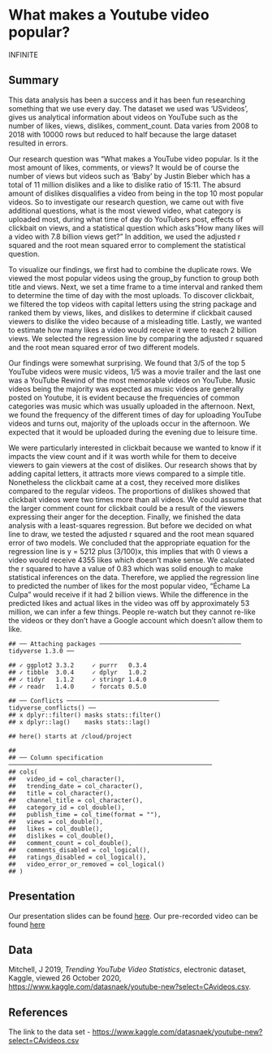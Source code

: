 What makes a Youtube video popular?
================
INFINITE

## Summary

This data analysis has been a success and it has been fun researching
something that we use every day. The dataset we used was ‘USvideos’,
gives us analytical information about videos on YouTube such as the
number of likes, views, dislikes, comment\_count. Data varies from 2008
to 2018 with 10000 rows but reduced to half because the large dataset
resulted in errors.

Our research question was “What makes a YouTube video popular. Is it the
most amount of likes, comments, or views? It would be of course the
number of views but videos such as ‘Baby’ by Justin Bieber which has a
total of 11 million dislikes and a like to dislike ratio of 15:11. The
absurd amount of dislikes disqualifies a video from being in the top 10
most popular videos. So to investigate our research question, we came
out with five additional questions, what is the most viewed video, what
category is uploaded most, during what time of day do YouTubers post,
effects of clickbait on views, and a statistical question which asks”How
many likes will a video with 7.8 billion views get?” In addition, we
used the adjusted r squared and the root mean squared error to
complement the statistical question.

To visualize our findings, we first had to combine the duplicate rows.
We viewed the most popular videos using the group\_by function to group
both title and views. Next, we set a time frame to a time interval and
ranked them to determine the time of day with the most uploads. To
discover clickbait, we filtered the top videos with capital letters
using the string package and ranked them by views, likes, and dislikes
to determine if clickbait caused viewers to dislike the video because of
a misleading title. Lastly, we wanted to estimate how many likes a video
would receive it were to reach 2 billion views. We selected the
regression line by comparing the adjusted r squared and the root mean
squared error of two different models.

Our findings were somewhat surprising. We found that 3/5 of the top 5
YouTube videos were music videos, 1/5 was a movie trailer and the last
one was a YouTube Rewind of the most memorable videos on YouTube. Music
videos being the majority was expected as music videos are generally
posted on Youtube, it is evident because the frequencies of common
categories was music which was usually uploaded in the afternoon. Next,
we found the frequency of the different times of day for uploading
YouTube videos and turns out, majority of the uploads occur in the
afternoon. We expected that it would be uploaded during the evening due
to leisure time.

We were particularly interested in clickbait because we wanted to know
if it impacts the view count and if it was worth while for them to
deceive viewers to gain viewers at the cost of dislikes. Our research
shows that by adding capital letters, it attracts more views compared to
a simple title. Nonetheless the clickbait came at a cost, they received
more dislikes compared to the regular videos. The proportions of
dislikes showed that clickbait videos were two times more than all
videos. We could assume that the larger comment count for clickbait
could be a result of the viewers expressing their anger for the
deception. Finally, we finished the data analysis with a least-squares
regression. But before we decided on what line to draw, we tested the
adjusted r squared and the root mean squared error of two models. We
concluded that the appropriate equation for the regression line is y =
5212 plus (3/100)x, this implies that with 0 views a video would receive
4355 likes which doesn’t make sense. We calculated the r squared to have
a value of 0.83 which was solid enough to make statistical inferences on
the data. Therefore, we applied the regression line to predicted the
number of likes for the most popular video, “Échame La Culpa” would
receive if it had 2 billion views. While the difference in the predicted
likes and actual likes in the video was off by approximately 53 million,
we can infer a few things. People re-watch but they cannot re-like the
videos or they don’t have a Google account which doesn’t allow them to
like.

    ## ── Attaching packages ─────────────────────────────────────── tidyverse 1.3.0 ──

    ## ✓ ggplot2 3.3.2     ✓ purrr   0.3.4
    ## ✓ tibble  3.0.4     ✓ dplyr   1.0.2
    ## ✓ tidyr   1.1.2     ✓ stringr 1.4.0
    ## ✓ readr   1.4.0     ✓ forcats 0.5.0

    ## ── Conflicts ────────────────────────────────────────── tidyverse_conflicts() ──
    ## x dplyr::filter() masks stats::filter()
    ## x dplyr::lag()    masks stats::lag()

    ## here() starts at /cloud/project

    ## 
    ## ── Column specification ────────────────────────────────────────────────────────
    ## cols(
    ##   video_id = col_character(),
    ##   trending_date = col_character(),
    ##   title = col_character(),
    ##   channel_title = col_character(),
    ##   category_id = col_double(),
    ##   publish_time = col_time(format = ""),
    ##   views = col_double(),
    ##   likes = col_double(),
    ##   dislikes = col_double(),
    ##   comment_count = col_double(),
    ##   comments_disabled = col_logical(),
    ##   ratings_disabled = col_logical(),
    ##   video_error_or_removed = col_logical()
    ## )

## Presentation

Our presentation slides can be found
[here](presentation/presentation.html). Our pre-recorded video can be
found [here](https://media.ed.ac.uk/media/1+-+INFINITE/1_egvlkmts)

## Data

Mitchell, J 2019, *Trending YouTube Video Statistics*, electronic
dataset, Kaggle, viewed 26 October 2020,
<https://www.kaggle.com/datasnaek/youtube-new?select=CAvideos.csv>.

## References

The link to the data set -
<https://www.kaggle.com/datasnaek/youtube-new?select=CAvideos.csv>
